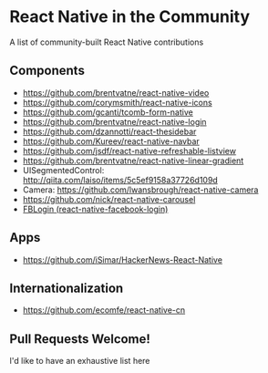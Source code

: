 # React Native in the Community
A list of community-built React Native contributions

## Components

- https://github.com/brentvatne/react-native-video
- https://github.com/corymsmith/react-native-icons
- https://github.com/gcanti/tcomb-form-native
- https://github.com/brentvatne/react-native-login
- https://github.com/dzannotti/react-thesidebar
- https://github.com/Kureev/react-native-navbar
- https://github.com/jsdf/react-native-refreshable-listview
- https://github.com/brentvatne/react-native-linear-gradient
- UISegmentedControl: http://qiita.com/laiso/items/5c5ef9158a37726d109d
- Camera: https://github.com/lwansbrough/react-native-camera
- https://github.com/nick/react-native-carousel
- [FBLogin (react-native-facebook-login)](https://github.com/magus/react-native-facebook-login)

## Apps

- https://github.com/iSimar/HackerNews-React-Native

## Internationalization

- https://github.com/ecomfe/react-native-cn

## Pull Requests Welcome!

I'd like to have an exhaustive list here
